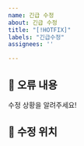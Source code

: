 ```yaml
---
name: 긴급 수정
about: 긴급 수정
title: "[!HOTFIX]"
labels: "긴급수정"
assignees: ''

---
```


## 🤔 오류 내용
수정 상황을 알려주세요!
<br>

## 🚩 수정 위치
<br>


